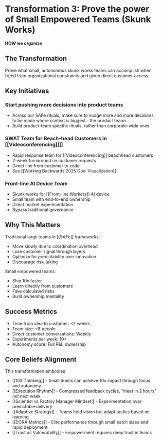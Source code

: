# Transformation 3: Prove the power of Small Empowered Teams (Skunk Works)
**HOW we organize**

## The Transformation

Prove what small, autonomous skunk works teams can accomplish when freed from organizational constraints and given direct customer access.

## Key Initiatives

### Start pushing more decisions into product teams
- Across our SAFe rituals, make sure to nudge more and more decisions to be made where context is biggest - the product teams
- Build product-team specific rituals, rather than corporate-wide ones

### SWAT Team for Beach-head Customers in [[Videoconferencing]]]]
- Rapid response team for [[Videoconferencing]] beachhead customers
- 2-week turnaround on customer requests
- Direct line from customer to code
- See [[Working Backwards 2025 Goal Visualization]]

### Front-line AI Device Team
- Skunk works for [[Front-line Workers]] AI device
- Small team with end-to-end ownership
- Direct market experimentation
- Bypass traditional governance

## Why This Matters

Traditional large teams in [[SAFe]] frameworks:
- Move slowly due to coordination overhead
- Lose customer signal through layers
- Optimize for predictability over innovation
- Discourage risk-taking

Small empowered teams:
- Ship 10x faster
- Learn directly from customers
- Take calculated risks
- Build ownership mentality

## Success Metrics
- Time from idea to customer: <2 weeks
- Team size: <8 people
- Direct customer conversations: Weekly
- Experiments per week: 10+
- Autonomy score: Full P&L ownership

## Core Beliefs Alignment

This transformation embodies:
- [[10X Thinking]] - Small teams can achieve 10x impact through focus and autonomy
- [[Execution Rhythm]] - Compressed feedback cycles, "meet in 2 hours" not next week
- [[Scientist vs Factory Manager Mindset]] - Experimentation over predictable delivery
- [[Adaptive Strategy]] - Teams hold vision but adapt tactics based on learning
- [[DORA Metrics]] - Elite performance through small batch sizes and rapid deployment
- [[Trust as Vulnerability]] - Empowerment requires deep trust in teams